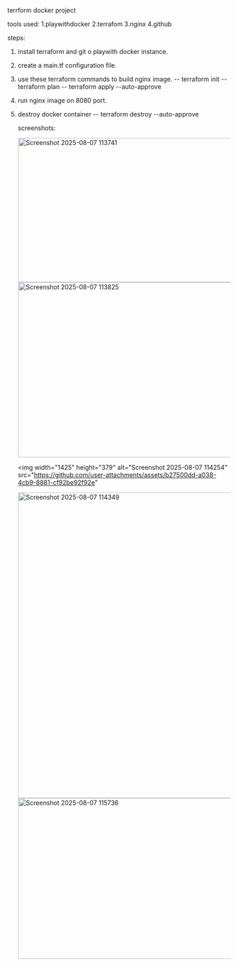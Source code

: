 terrform docker project

tools used:
1.playwithdocker
2.terrafom
3.nginx
4.github

steps:
1. install terraform and git o playwith docker instance.
2. create a main.tf configuration file.
3. use these terraform commands to build nginx image.
   -- terraform init
   -- terraform plan
   -- terraform apply --auto-approve
4. run nginx image on 8080 port.
5. destroy docker container
   -- terraform destroy --auto-approve

   screenshots:

   <img width="914" height="325" alt="Screenshot 2025-08-07 113741" src="https://github.com/user-attachments/assets/0ef4ff1e-abfb-4239-9dc5-8e504e5d44b3" />

   <img width="1437" height="394" alt="Screenshot 2025-08-07 113825" src="https://github.com/user-attachments/assets/19dc0225-d35c-4744-8e9c-653f1ae229aa" />

   <img width="1425" height="379" alt="Screenshot 2025-08-07 114254" src="https://github.com/user-attachments/assets/b27500dd-a038-4cb9-8881-cf92be92f92e"

   <img width="1865" height="688" alt="Screenshot 2025-08-07 114349" src="https://github.com/user-attachments/assets/8fd3a4ce-bff1-4ad5-9f65-7af43254cdd2" />

   <img width="1434" height="362" alt="Screenshot 2025-08-07 115736" src="https://github.com/user-attachments/assets/7467977a-ced8-4fd6-8c84-44f13e949b73" />





